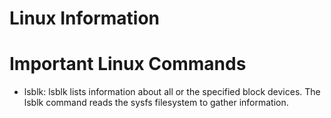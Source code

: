 # Linux Information

# Important Linux Commands
- lsblk: lsblk lists information about all or the specified block devices. The lsblk command reads the sysfs filesystem to gather information.

